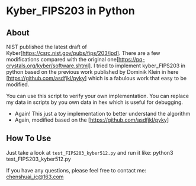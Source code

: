 # Kyber_FIPS203 in Python

## About

NIST published the latest draft of Kyber[https://csrc.nist.gov/pubs/fips/203/ipd]. There are a few modifications compared with the original one[https://pq-crystals.org/kyber/software.shtml].
I tried to implement kyber_FIPS203 in python based on the previous work published by Dominik Klein in here [https://github.com/asdfjkl/pyky] which is a fabulous work that easy to be modified. 

You can use this script to verify your own implementation.
You can replace my data in scripts by you own data in hex which is useful for debugging.

- Again! This just a toy implementation to better understand the algorithm
- Again, modified based on the [https://github.com/asdfjkl/pyky]

## How To Use

Just take a look at `test_FIPS203_kyber512.py` and run it like: 
python3 test_FIPS203_kyber512.py


If you have any questions, please feel free to contact me: chenshuai_ic@163.com
